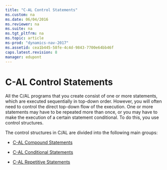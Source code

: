 ```yaml
---
title: "C-AL Control Statements"
ms.custom: na
ms.date: 06/04/2016
ms.reviewer: na
ms.suite: na
ms.tgt_pltfrm: na
ms.topic: article
ms-prod: "dynamics-nav-2017"
ms.assetid: cea1b445-58fe-4c4d-9843-7700e64bb46f
caps.latest.revision: 8
manager: edupont
---
```

# C-AL Control Statements
All the C/AL programs that you create consist of one or more statements, which are executed sequentially in top-down order. However, you will often need to control the direct top-down flow of the execution. One or more statements may have to be repeated more than once, or you may have to make the execution of a certain statement conditional. To do this, you use control structures.  
  
 The control structures in C/AL are divided into the following main groups:  
  
-   [C-AL Compound Statements](C-AL-Compound-Statements.md)  
  
-   [C-AL Conditional Statements](C-AL-Conditional-Statements.md)  
  
-   [C-AL Repetitive Statements](C-AL-Repetitive-Statements.md)